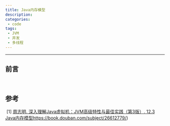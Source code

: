 ```yaml
---
title: Java内存模型
description: 
categories: 
 - code
tags:
 - JVM
 - 并发
 - 多线程
---
```


------

## 前言

​	

## 参考

​	\[1\] [周志明. 深入理解Java虚拟机：JVM高级特性与最佳实践（第3版）.  12.3 Java内存模型](<https://book.douban.com/subject/34907497/>)<https://book.douban.com/subject/26612779/>)

